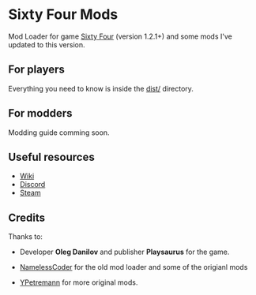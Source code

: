 # Sixty Four Mods

Mod Loader for game
[Sixty Four](https://store.steampowered.com/app/2659900/Sixty_Four/) (version
1.2.1+) and some mods I've updated to this version.

## For players

Everything you need to know is inside the
[dist/](https://github.com/rafalberezin/sixty-four-mods/tree/master/dist)
directory.

## For modders

Modding guide comming soon.

<!--
Read the modding guide [on my website](https://rafalberezin.dev/projects/sixty-four-mod-loader).
-->

## Useful resources

- [Wiki](https://sixtyfour.game-vault.net/wiki/Main_Page)
- [Discord](https://discord.com/invite/7YXd3tScqS)
- [Steam](https://store.steampowered.com/app/2659900/Sixty_Four/)

## Credits

Thanks to:

- Developer **Oleg Danilov** and publisher **Playsaurus** for the game.

- [NamelessCoder](https://github.com/NamelessCoder) for the old mod loader and
  some of the origianl mods

- [YPetremann](https://github.com/YPetremann) for more original mods.
